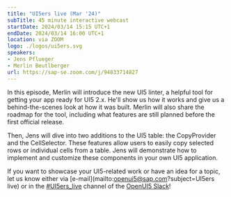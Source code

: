 ```yaml
---
title: "UI5ers live (Mar '24)"
subTitle: 45 minute interactive webcast
startDate: 2024/03/14 15:15 UTC+1
endDate: 2024/03/14 16:00 UTC+1
location: via ZOOM
logo: ./logos/ui5ers.svg
speakers:
- Jens Pflueger
- Merlin Beutlberger
url: https://sap-se.zoom.com/j/94833714827
---
```

In this episode, Merlin will introduce the new UI5 linter, a helpful tool for getting your app ready for UI5 2.x. He'll show us how it works and give us a behind-the-scenes look at how it was built. Merlin will also share the roadmap for the tool, including what features are still planned before the first official release.

Then, Jens will dive into two additions to the UI5 table: the CopyProvider and the CellSelector. These features allow users to easily copy selected rows or individual cells from a table. Jens will demonstrate how to implement and customize these components in your own UI5 application.

If you want to showcase your UI5-related work or have an idea for a topic, let us know either via [e-mail](mailto:openui5@sap.com?subject=UI5ers live) or in the 
[#UI5ers_live](https://openui5.slack.com/archives/C01CP60AAN7) channel of the [OpenUI5 Slack](https://ui5-slack-invite.cfapps.eu10.hana.ondemand.com/)!

